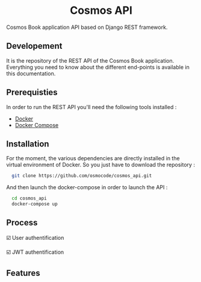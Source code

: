 <h1 align="center">Cosmos API</h1>

<p>
  Cosmos Book application API based on Django REST framework.
</p>

## Developement

It is the repository of the REST API of the Cosmos Book application.
Everything you need to know about the different end-points is available in this documentation.

## Prerequisties

In order to run the REST API you'll need the following tools installed :

- [Docker](https://www.docker.com/)
- [Docker Compose](https://docs.docker.com/compose/)

## Installation

For the moment, the various dependencies are directly installed in the virtual environment of Docker.
So you just have to download the repository :

```sh
  git clone https://github.com/osmocode/cosmos_api.git
```

And then launch the docker-compose in order to launch the API :

```sh
  cd cosmos_api
  docker-compose up
```

## Process

:ballot_box_with_check: User authentification

:ballot_box_with_check: JWT authentification

## Features
